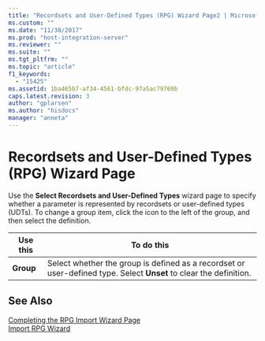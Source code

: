 ```yaml
---
title: "Recordsets and User-Defined Types (RPG) Wizard Page2 | Microsoft Docs"
ms.custom: ""
ms.date: "11/30/2017"
ms.prod: "host-integration-server"
ms.reviewer: ""
ms.suite: ""
ms.tgt_pltfrm: ""
ms.topic: "article"
f1_keywords: 
  - "15425"
ms.assetid: 1ba465b7-af34-4561-bfdc-97a5ac79769b
caps.latest.revision: 3
author: "gplarsen"
ms.author: "hisdocs"
manager: "anneta"
---
```

# Recordsets and User-Defined Types (RPG) Wizard Page
Use the **Select Recordsets and User-Defined Types** wizard page to specify whether a parameter is represented by recordsets or user-defined types (UDTs). To change a group item, click the icon to the left of the group, and then select the definition.  
  
|Use this|To do this|  
|--------------|----------------|  
|**Group**|Select whether the group is defined as a recordset or user-defined type. Select **Unset** to clear the definition.|  
  
## See Also  
 [Completing the RPG Import Wizard Page](../core/completing-the-rpg-import-wizard-page2.md)   
 [Import RPG Wizard](../core/import-rpg-wizard2.md)